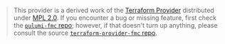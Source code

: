 > This provider is a derived work of the [Terraform Provider](https://github.com/terraform-providers/terraform-provider-fmc)
> distributed under [MPL 2.0](https://www.mozilla.org/en-US/MPL/2.0/). If you encounter a bug or missing feature,
> first check the [`pulumi-fmc` repo](/issues); however, if that doesn't turn up anything,
> please consult the source [`terraform-provider-fmc` repo](https://github.com/terraform-providers/terraform-provider-fmc/issues).
